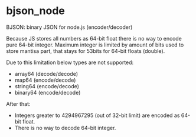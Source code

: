 # bjson_node
BJSON: binary JSON for node.js (encoder/decoder)

Because JS stores all numbers as 64-bit float there is no way to encode
pure 64-bit integer. Maximum integer is limited by amount of bits used to
store mantisa part, that stays for 53bits for 64-bit floats (double).

Due to this limitation below types are not supported:

- array64 (decode/decode)
- map64 (encode/decode)
- string64 (encode/decode)
- binary64 (encode/decode)

After that:
- Integers greater to 4294967295 (out of 32-bit limit) are encoded as 64-bit float.
- There is no way to decode 64-bit integer.
